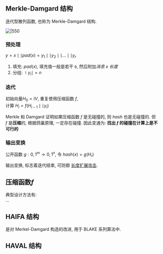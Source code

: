 ## Merkle-Damgard 结构

迭代型散列函数, 也称为 Merkle-Damgard 结构.

![|550](attach/密码学_迭代型散列函数.png)

### 预处理


$y=x\mid\mid pad(x)=y_{1}\mid\mid y_{2}\mid\mid\dots\mid\mid y_{r}$

1. 填充: $pad(x)$, 填充值一般是若干 `0`, 然后附加*消息 x 长度*
2. 分组: $\mid y_{i}\mid =n$

### 迭代

初始向量$H_{0}=IV$, 重复使用压缩函数 $f$,   
计算 $H_{i}=f(H_{i-1}\mid\mid y_{i})$

Merkle 和 Damgard 证明如果压缩函数 $f$ 是无碰撞的, 则 $hash$ 也是无碰撞的.  但 $f$ 是**压缩**的, 根据鸽巢原理, 一定存在碰撞. 因此变通为: **找出 $f$ 的碰撞在计算上是不可行的**

### 输出变换

公开函数 $g: {0,1}^{m}\rightarrow{0,1}^{n}$, 令 $hash(x)=g(H_{r})$

输出变换, 标志着迭代结束, 可防御 [长度扩展攻击](Security/密码学/消息摘要/MD%20迭代结构/长度扩展攻击.md).

## 压缩函数$f$

典型设计方法有:  
...

## HAIFA 结构

是对 Merkel-Damgard 构造的改进, 用于 BLAKE 系列算法中.

## HAVAL 结构